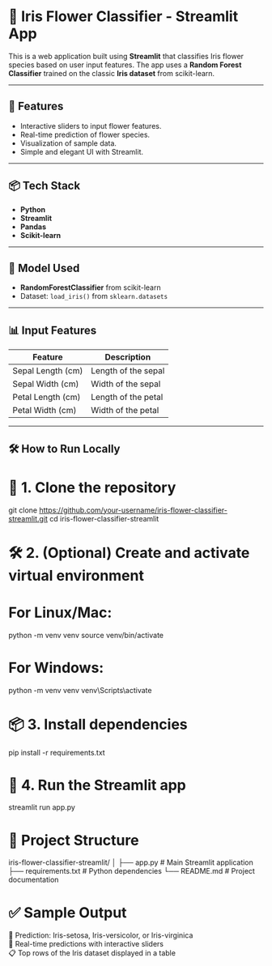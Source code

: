
# 🌸 Iris Flower Classifier - Streamlit App

This is a web application built using **Streamlit** that classifies Iris flower species based on user input features. The app uses a **Random Forest Classifier** trained on the classic **Iris dataset** from scikit-learn.

---

## 🚀 Features

- Interactive sliders to input flower features.
- Real-time prediction of flower species.
- Visualization of sample data.
- Simple and elegant UI with Streamlit.

---

## 📦 Tech Stack

- **Python**
- **Streamlit**
- **Pandas**
- **Scikit-learn**

---

## 🧠 Model Used

- **RandomForestClassifier** from scikit-learn
- Dataset: `load_iris()` from `sklearn.datasets`

---

## 📊 Input Features

| Feature          | Description              |
|------------------|--------------------------|
| Sepal Length (cm)| Length of the sepal      |
| Sepal Width (cm) | Width of the sepal       |
| Petal Length (cm)| Length of the petal      |
| Petal Width (cm) | Width of the petal       |

---

## 🛠️ How to Run Locally


   # 📁 1. Clone the repository
git clone https://github.com/your-username/iris-flower-classifier-streamlit.git
cd iris-flower-classifier-streamlit

# 🛠️ 2. (Optional) Create and activate virtual environment
# For Linux/Mac:
python -m venv venv
source venv/bin/activate

# For Windows:
python -m venv venv
venv\Scripts\activate

# 📦 3. Install dependencies
pip install -r requirements.txt

# 🚀 4. Run the Streamlit app
streamlit run app.py


# 📁 Project Structure

iris-flower-classifier-streamlit/
│
├── app.py               # Main Streamlit application
├── requirements.txt     # Python dependencies
└── README.md            # Project documentation




# ✅ Sample Output

🎯 Prediction: Iris-setosa, Iris-versicolor, or Iris-virginica  
🧪 Real-time predictions with interactive sliders  
📋 Top rows of the Iris dataset displayed in a table


